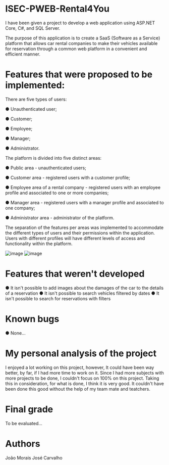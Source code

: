 # ISEC-PWEB-Rental4You

I have been given a project to develop a web application using ASP.NET Core, C#, and SQL Server. 

The purpose of this application is to create a SaaS (Software as a Service) platform that allows car rental companies to make their vehicles available for reservation through a common web platform in a convenient and efficient manner.




# Features that were proposed to be implemented:

There are five types of users:

● Unauthenticated user;

● Customer;

● Employee;

● Manager;

● Administrator.




The platform is divided into five distinct areas:

● Public area - unauthenticated users;

● Customer area - registered users with a customer profile;

● Employee area of a rental company - registered users with an employee profile and associated to one or more companies;

● Manager area - registered users with a manager profile and associated to one company;

● Administrator area - administrator of the platform.


The separation of the features per areas was implemented to accommodate the different types of users and their permissions within the application. Users with different profiles will have different levels of access and functionality within the platform.

![image](https://user-images.githubusercontent.com/72463113/211181217-8c0ac44f-3f76-471e-872a-8765b2c65f2b.png)
![image](https://user-images.githubusercontent.com/72463113/211181233-c291f21f-b1fc-46b5-b603-4fb56767efcf.png)




# Features that weren't developed 

● It isn't possible to add images about the damages of the car to the details of a reservation
● It isn't possible to search vehicles filtered by dates
● It isn't possible to search for reservations with filters




# Known bugs

● None...




# My personal analysis of the project

I enjoyed a lot working on this project, however, It could have been way better, by far, if I had more time to work on it. Since I had more subjects with more projects to be done, I couldn't focus on 100% on this project. Taking this in consideration, for what is done, I think it is very good.
It couldn't have been done this good without the help of my team mate and teatchers.




# Final grade

To be evaluated...




# Authors

João Morais 
José Carvalho
